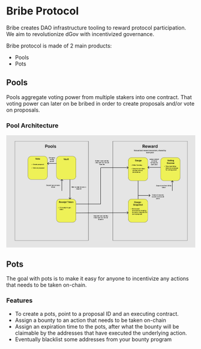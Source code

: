 # Bribe Protocol

Bribe creates DAO infrastructure tooling to reward protocol participation. We aim to revolutionize dGov with incentivized governance.

Bribe protocol is made of 2 main products:

- Pools
- Pots

## Pools

Pools aggregate voting power from multiple stakers into one contract. That voting power can later on be bribed in order to create proposals and/or vote on proposals.

### Pool Architecture

![image](./docs/images/Pool.png)

## Pots

The goal with pots is to make it easy for anyone to incentivize any actions that needs to be taken on-chain.

### Features

- To create a pots, point to a proposal ID and an executing contract.
- Assign a bounty to an action that needs to be taken on-chain
- Assign an expiration time to the pots, after what the bounty will be claimable by the addresses that have executed the underlying action.
- Eventually blacklist some addresses from your bounty program
